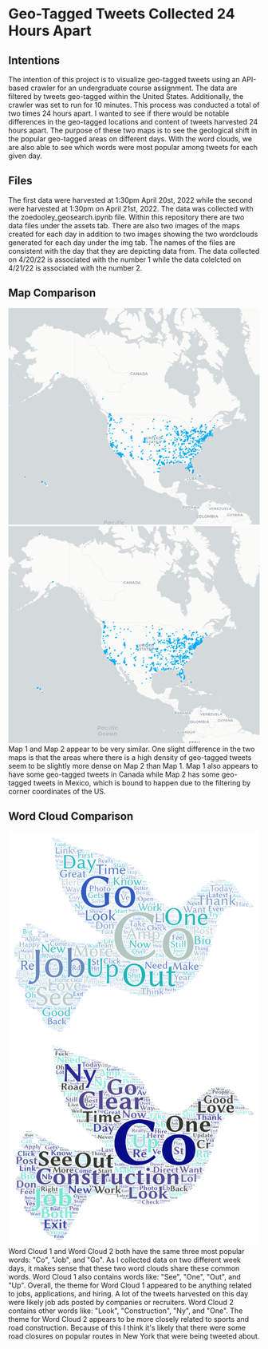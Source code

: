 # Geo-Tagged Tweets Collected 24 Hours Apart

## Intentions
The intention of this project is to visualize geo-tagged tweets using an API-based crawler for an undergraduate course assignment. The data are filtered by tweets geo-tagged within the United States. Additionally, the crawler was set to run for 10 minutes. This process was conducted a total of two times 24 hours apart. I wanted to see if there would be notable differences in the geo-tagged locations and content of tweets harvested 24 hours apart. The purpose of these two maps is to see the geological shift in the popular geo-tagged areas on different days. With the word clouds, we are also able to see which words were most popular among tweets for each given day.

## Files
The first data were harvested at 1:30pm April 20st, 2022 while the second were harvested at 1:30pm on April 21st, 2022. The data was collected with the zoedooley_geosearch.ipynb file. Within this repository there are two data files under the assets tab. There are also two images of the maps created for each day in addition to two images showing the two wordclouds generated for each day under the img tab. The names of the files are consistent with the day that they are depicting data from. The data collected on 4/20/22 is associated with the number 1 while the data colelcted on 4/21/22 is associated with the number 2. 

## Map Comparison
![Map 1](img/lab2_map1.png)    
![Map 2](img/lab2_map2.png)    
Map 1 and Map 2 appear to be very similar. One slight difference in the two maps is that the areas where there is a high density of geo-tagged tweets seem to be slightly more dense on Map 2 than Map 1. Map 1 also appears to have some geo-tagged tweets in Canada while Map 2 has some geo-tagged tweets in Mexico, which is bound to happen due to the filtering by corner coordinates of the US. 

## Word Cloud Comparison
![Word Cloud 1](img/lab2_wordcloud1.png)    
![Word Cloud 2](img/lab2_wordcloud2.png)    
Word Cloud 1 and Word Cloud 2 both have the same three most popular words: "Co", "Job", and "Go". As I collected data on two different week days, it makes sense that these two word clouds share these common words. Word Cloud 1 also contains words like: "See", "One", "Out", and "Up". Overall, the theme for Word Cloud 1 appeared to be anything related to jobs, applications, and hiring. A lot of the tweets harvested on this day were likely job ads posted by companies or recruiters. Word Cloud 2 contains other words like: "Look", "Construction", "Ny", and "One". The theme for Word Cloud 2 appears to be more closely related to sports and road construction. Because of this I think it's likely that there were some road closures on popular routes in New York that were being tweeted about. 
